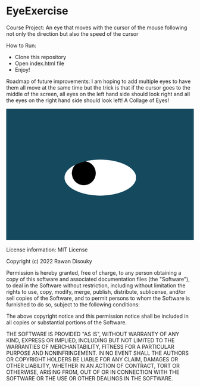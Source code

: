 # EyeExercise
 Course Project: An eye that moves with the cursor of the mouse following not only the direction but also the speed of the cursor
 
How to Run: 
- Clone this repository
- Open index.html file
- Enjoy!

Roadmap of future improvements: I am hoping to add multiple eyes to have them all move at the same time but the trick is that if the cursor goes to the middle of the screen, all eyes on the left hand side should look right and all the eyes on the right hand side should look left! A Collage of Eyes!

![This is an image](https://github.com/rdisouky/rdisouky.github.io/blob/main/eyepicture.png)


License information: MIT License

Copyright (c) 2022 Rawan Disouky

Permission is hereby granted, free of charge, to any person obtaining a copy of this software and associated documentation files (the "Software"), to deal in the Software without restriction, including without limitation the rights to use, copy, modify, merge, publish, distribute, sublicense, and/or sell copies of the Software, and to permit persons to whom the Software is furnished to do so, subject to the following conditions:

The above copyright notice and this permission notice shall be included in all copies or substantial portions of the Software.

THE SOFTWARE IS PROVIDED "AS IS", WITHOUT WARRANTY OF ANY KIND, EXPRESS OR IMPLIED, INCLUDING BUT NOT LIMITED TO THE WARRANTIES OF MERCHANTABILITY, FITNESS FOR A PARTICULAR PURPOSE AND NONINFRINGEMENT. IN NO EVENT SHALL THE AUTHORS OR COPYRIGHT HOLDERS BE LIABLE FOR ANY CLAIM, DAMAGES OR OTHER LIABILITY, WHETHER IN AN ACTION OF CONTRACT, TORT OR OTHERWISE, ARISING FROM, OUT OF OR IN CONNECTION WITH THE SOFTWARE OR THE USE OR OTHER DEALINGS IN THE SOFTWARE. 
